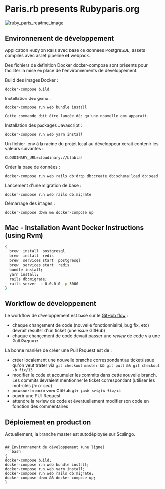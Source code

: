 # Paris.rb presents Rubyparis.org
![ruby_paris_readme_image](https://user-images.githubusercontent.com/11463275/30087024-39bbad02-926c-11e7-9fb1-93ee7f38944e.png)

## Environnement de développement

Application Ruby on Rails avec base de données PostgreSQL, assets compilés avec asset pipeline **et** webpack.

Des fichiers de définition Docker docker-compose sont présents pour faciliter la mise en place de l'environnements de développement.

Build des images Docker :

```
docker-compose build
```

Installation des gems :

```
docker-compose run web bundle install

Cette commande doit être lancée dès qu'une nouvelle gem apparait.
```

Installation des packages Javascript :

```
docker-compose run web yarn install
```

Un fichier .env à la racine du projet local au développeur derait contenir les valeurs suivantes :

```
CLOUDINARY_URL=cloudinary://blablah
```

Créer la base de données :

```
docker-compose run web rails db:drop db:create db:schema:load db:seed
```

Lancement d'une migration de base :

```
docker-compose run web rails db:migrate
```

Démarrage des images :

```
docker-compose down && docker-compose up
```

##  Mac  -  Installation Avant Docker Instructions  (using  Rvm)
```bash
{
  brew  install  postgresql
  brew  install  redis
  brew  services start  postgresql
  brew  services start  redis
  bundle install;
  yarn install;
  rails db:migrate;
  rails server -b 0.0.0.0 -p 3000
}

```

## Workflow de développement

Le workflow de développement est basé sur le [GitHub flow](https://guides.github.com/introduction/flow/) :

* chaque changement de code (nouvelle fonctionnialité, bug fix, etc) devrait résulter d'un ticket (une *issue* GitHub)
* chaque changement de code devrait passer une *review* de code via une Pull Request

La bonne manière de créer une Pull Request est de :

* créer localement une nouvelle branche correspondant au ticket/issue qu'on veut traiter via ```git checkout master && git pull && git checkout -b fix/13```
* modifier le code et accumuler les commits dans cette nouvelle branch. Les commits devraient mentionner le ticket correspondant (utiliser les mot-clés *fix* or *see*)
* pousser le code vers GitHub ```git push origin fix/13```
* ouvrir une PUll Request
* attendre la review de code et éventuellement modifier son code en fonction des commentaires

## Déploiement en production

Actuellement, la branche master est autodéployée sur Scalingo.
```

## Environnement de développement (une ligne)
```bash
{
docker-compose build;
docker-compose run web bundle install;
docker-compose run web yarn install;
docker-compose run web rails db:migrate;
docker-compose down && docker-compose up;
}
